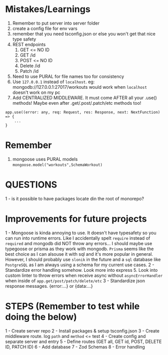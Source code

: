 # Mistakes/Learnings
1) Remember to put server into server folder
2) create a config file for env vars
3) remember that you need tsconfig.json or else you won't get that nice type safety
4) REST endpoints
	1) GET	<= NO ID
	2) GET /id
	3) POST					<= NO ID
	4) Delete /id
	5) Patch /id
5) Need to use PURAL for file names too for consistency
6) Use `127.0.0.1` instead of `localhost`. eg: mongodb://127.0.0.1:27017/workouts would work when `localhost` doesn't work on my pc
7) Add CENTRALIZED MIDDLEWARE. It must come AFTER all your .use() methods! Maybe even after .get/.post/.patch/etc methods too!
```
app.use((error: any, req: Request, res: Response, next: NextFunction) => {
	...
}
```

# Remember
1) mongoose uses PURAL models `mongoose.model("workouts",SchemaWorkout)`

# QUESTIONS
1 - is it possible to have packages locate din the root of monorepo?

# Improvements for future projects
1 - Mongoose is kinda annoying to use. It doesn't have typesafety so you can run into runtime errors. Like I accidentally spelt `require` instead of `required` and mongodb did NOT throw any errors... I should maybe use typegoose or prisma as they work with mongodb. `Prisma` seems like the best choice as I can alsouse it with sql and it's more popular in general.
However, I should probably use `slonik` in the future and a `sql` database like `PostgreSQL` as I am always using a schema for my current use cases. 
2 - Standardize error handling somehow. Look more into express 5. Look into custom linter to throw errors when receive async without `asyncErrorHandler` when inside of `app.get/post/patch/delete/etc`
3 - Standardize json response messages. {error:...} or {data:...}

# STEPS (Remember to test while doing the below)
1 - Create server repo
2 - Install packages & setup tsconfig.json
3 - Create middleware route. log `path` and `method` <= test
4 - Create config and separate server and entry
5 - Define routes (GET all, GET id, POST, DELETE ID, PATCH ID)
6 - Add database
7 - Zod Schemas
8 - Error handling